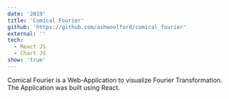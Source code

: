 ```yaml
---
date: '2019'
title: 'Comical Fourier'
github: 'https://github.com/ashwoolford/comical_fourier'
external: ''
tech:
  - React JS
  - Chart JS
show: 'true'
---
```


Comical Fourier is a Web-Application to visualize Fourier Transformation. The Application was built using React.
